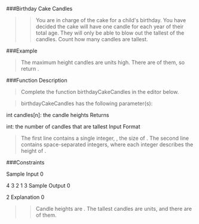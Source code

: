 ###Birthday Cake Candles


>>You are in charge of the cake for a child's birthday. You have decided the cake will have one candle for each year of their total age. They will only be able to blow out the tallest of the candles. Count how many candles are tallest.

###Example

>The maximum height candles are  units high. There are  of them, so return .

###Function Description

>Complete the function birthdayCakeCandles in the editor below.

>birthdayCakeCandles has the following parameter(s):

int candles[n]: the candle heights
Returns

int: the number of candles that are tallest
Input Format

>The first line contains a single integer, , the size of .
The second line contains  space-separated integers, where each integer  describes the height of .

###Constraints

Sample Input 0

4
3 2 1 3
Sample Output 0

2
Explanation 0

>> Candle heights are . The tallest candles are  units, and there are  of them.